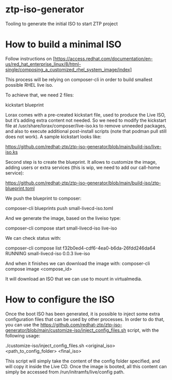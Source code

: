 # ztp-iso-generator
Tooling to generate the initial ISO to start ZTP project

# How to build a minimal ISO

Follow instructions on [https://access.redhat.com/documentation/en-us/red_hat_enterprise_linux/8/html-single/composing_a_customized_rhel_system_image/index]

This process will be relying on composer-cli in order to build smallest possible RHEL live iso.

To achieve that, we need 2 files: 

kickstart
blueprint

Lorax comes with a pre-created kickstart file, used to produce the Live ISO, but it’s adding extra content not needed. So we need to modify the kickstart file at /usr/share/lorax/composer/live-iso.ks to
remove unneeded packages, and also to execute additional post-install scripts (note that podman pull still does not work). A sample kickstart looks like:

https://github.com/redhat-ztp/ztp-iso-generator/blob/main/build-iso/live-iso.ks

Second step is to create the blueprint. It allows to customize the image, adding users or extra services (this is wip, we need to add our call-home service):

https://github.com/redhat-ztp/ztp-iso-generator/blob/main/build-iso/ztp-blueprint.toml


We push the blueprint to composer:

composer-cli blueprints push small-livecd-iso.toml

And we generate the image, based on the liveiso type:

 composer-cli compose start small-livecd-iso live-iso

We can check status with:

composer-cli compose list
f32b0ed4-cdf6-4ea0-b6da-26fdd246da64 RUNNING small-livecd-iso 0.0.3 live-iso

And when it finishes we can download the image with:
 composer-cli compose image <compose_id>

It will download an ISO that we can use to mount in virtualmedia.

# How to configure the ISO

Once the boot ISO has been generated, it is possible to inject some extra configuration files that can be used by other processes.
In order to do that, you can use the https://github.com/redhat-ztp/ztp-iso-generator/blob/main/customize-iso/inject_config_files.sh script,
with the following usage:

./customize-iso/inject_config_files.sh <original_iso> <path_to_config_folder> <final_iso>

This script will simply take the content of the config folder specified, and will copy it inside the Live CD. Once the image is booted,
all this content can simply be accessed from /run/initramfs/live/config path.

